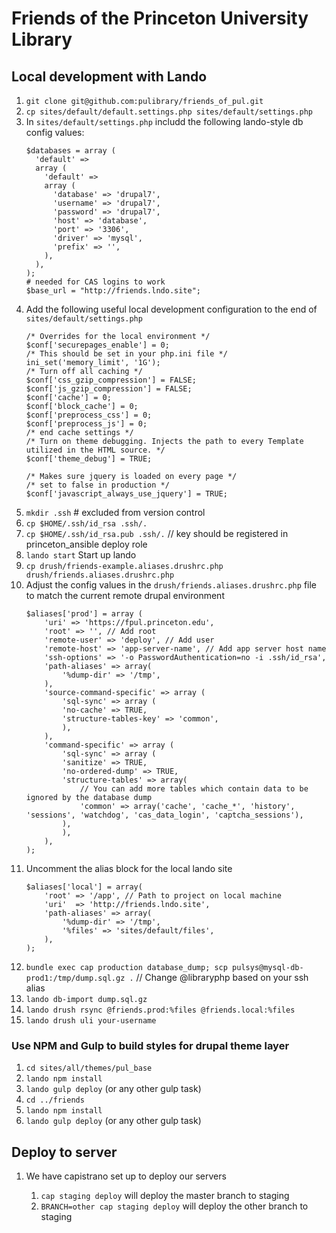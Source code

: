# Friends of the Princeton University Library

## Local development with Lando

1. `git clone git@github.com:pulibrary/friends_of_pul.git`
2. `cp sites/default/default.settings.php sites/default/settings.php`
3. In `sites/default/settings.php` includd the following lando-style db config values:
    ```
    $databases = array (
      'default' =>
      array (
        'default' =>
        array (
          'database' => 'drupal7',
          'username' => 'drupal7',
          'password' => 'drupal7',
          'host' => 'database',
          'port' => '3306',
          'driver' => 'mysql',
          'prefix' => '',
        ),
      ),
    );
    # needed for CAS logins to work
    $base_url = "http://friends.lndo.site";
    ```
3. Add the following useful local development configuration to the end of `sites/default/settings.php`
    ```
    /* Overrides for the local environment */
    $conf['securepages_enable'] = 0;
    /* This should be set in your php.ini file */
    ini_set('memory_limit', '1G');
    /* Turn off all caching */
    $conf['css_gzip_compression'] = FALSE;
    $conf['js_gzip_compression'] = FALSE;
    $conf['cache'] = 0;
    $conf['block_cache'] = 0;
    $conf['preprocess_css'] = 0;
    $conf['preprocess_js'] = 0;
    /* end cache settings */
    /* Turn on theme debugging. Injects the path to every Template utilized in the HTML source. */
    $conf['theme_debug'] = TRUE;

    /* Makes sure jquery is loaded on every page */
    /* set to false in production */
    $conf['javascript_always_use_jquery'] = TRUE;
    ```
3. `mkdir .ssh` # excluded from version control
4. `cp $HOME/.ssh/id_rsa .ssh/.`
5. `cp $HOME/.ssh/id_rsa.pub .ssh/.` // key should be registered in princeton_ansible deploy role
3. `lando start` Start up lando
4. `cp drush/friends-example.aliases.drushrc.php drush/friends.aliases.drushrc.php`
5. Adjust the config values in the  `drush/friends.aliases.drushrc.php` file to match the current remote drupal environment
    ```
    $aliases['prod'] = array (
        'uri' => 'https://fpul.princeton.edu',
        'root' => '', // Add root
        'remote-user' => 'deploy', // Add user
        'remote-host' => 'app-server-name', // Add app server host name
        'ssh-options' => '-o PasswordAuthentication=no -i .ssh/id_rsa',
        'path-aliases' => array(
            '%dump-dir' => '/tmp',
        ),
        'source-command-specific' => array (
            'sql-sync' => array (
            'no-cache' => TRUE,
            'structure-tables-key' => 'common',
            ),
        ),
        'command-specific' => array (
            'sql-sync' => array (
            'sanitize' => TRUE,
            'no-ordered-dump' => TRUE,
            'structure-tables' => array(
                // You can add more tables which contain data to be ignored by the database dump
                'common' => array('cache', 'cache_*', 'history', 'sessions', 'watchdog', 'cas_data_login', 'captcha_sessions'),
            ),
            ),
        ),
    );
    ```
6. Uncomment the alias block for the local lando site
    ```
    $aliases['local'] = array(
        'root' => '/app', // Path to project on local machine
        'uri'  => 'http://friends.lndo.site',
        'path-aliases' => array(
            '%dump-dir' => '/tmp',
            '%files' => 'sites/default/files',
        ),
    );
    ```
7. `bundle exec cap production database_dump; scp pulsys@mysql-db-prod1:/tmp/dump.sql.gz .` // Change @libraryphp based on your ssh alias
8. `lando db-import dump.sql.gz`
9. `lando drush rsync @friends.prod:%files @friends.local:%files`
10. `lando drush uli your-username`

### Use NPM and Gulp to build styles for drupal theme layer

1. `cd sites/all/themes/pul_base`
2. `lando npm install`
3. `lando gulp deploy` (or any other gulp task)
1. `cd ../friends`
2. `lando npm install`
3. `lando gulp deploy` (or any other gulp task)

## Deploy to server

1. We have capistrano set up to deploy our servers

    1. `cap staging deploy` will deploy the master branch to staging
    1. `BRANCH=other cap staging deploy` will deploy the other branch to staging
